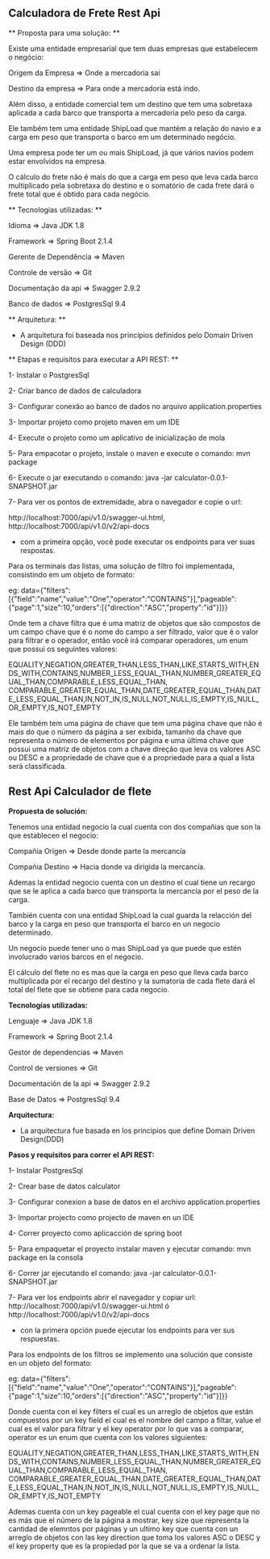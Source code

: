 ## Calculadora de Frete Rest Api ##

** Proposta para uma solução: **

Existe uma entidade empresarial que tem duas empresas que estabelecem o negócio:

Origem da Empresa => Onde a mercadoria sai

Destino da empresa => Para onde a mercadoria está indo.

Além disso, a entidade comercial tem um destino que tem uma sobretaxa aplicada a cada barco
que transporta a mercadoria pelo peso da carga.

Ele também tem uma entidade ShipLoad que mantém a relação do navio e a carga em peso
que transporta o barco em um determinado negócio.

Uma empresa pode ter um ou mais ShipLoad, já que vários navios podem estar envolvidos na empresa.

O cálculo do frete não é mais do que a carga em peso que leva cada barco multiplicado pela sobretaxa do destino e
o somatório de cada frete dará o frete total que é obtido para cada negócio.


** Tecnologias utilizadas: **

Idioma => Java JDK 1.8

Framework => Spring Boot 2.1.4

Gerente de Dependência => Maven

Controle de versão => Git

Documentação da api => Swagger 2.9.2

Banco de dados => PostgresSql 9.4

** Arquitetura: **

- A arquitetura foi baseada nos princípios definidos pelo Domain Driven Design (DDD)

** Etapas e requisitos para executar a API REST: **

1- Instalar o PostgresSql

2- Criar banco de dados de calculadora

3- Configurar conexão ao banco de dados no arquivo application.properties

3- Importar projeto como projeto maven em um IDE

4- Execute o projeto como um aplicativo de inicialização de mola

5- Para empacotar o projeto, instale o maven e execute o comando: mvn package

6- Execute o jar executando o comando: java -jar calculator-0.0.1-SNAPSHOT.jar

7- Para ver os pontos de extremidade, abra o navegador e copie o url: 

http://localhost:7000/api/v1.0/swagger-ui.html, http://localhost:7000/api/v1.0/v2/api-docs

- com a primeira opção, você pode executar os endpoints para ver suas respostas.

Para os terminais das listas, uma solução de filtro foi implementada, consistindo em um objeto de formato:

eg: data={"filters":[{"field":"name","value":"One","operator":"CONTAINS"}],"pageable":{"page":1,"size":10,"orders":[{"direction":"ASC","property":"id"}]}}

Onde tem a chave filtra que é uma matriz de objetos que são compostos de um campo chave que é o nome do campo a ser filtrado,
valor que é o valor para filtrar e o operador, então você irá comparar operadores, um enum que possui os seguintes valores:

EQUALITY,NEGATION,GREATER_THAN,LESS_THAN,LIKE,STARTS_WITH,ENDS_WITH,CONTAINS,NUMBER_LESS_EQUAL_THAN,NUMBER_GREATER_EQUAL_THAN,COMPARABLE_LESS_EQUAL_THAN,
COMPARABLE_GREATER_EQUAL_THAN,DATE_GREATER_EQUAL_THAN,DATE_LESS_EQUAL_THAN,IN,NOT_IN,IS_NULL,NOT_NULL,IS_EMPTY,IS_NULL_OR_EMPTY,IS_NOT_EMPTY

Ele também tem uma página de chave que tem uma página chave que não é mais do que o número da página a ser exibida,
tamanho da chave que representa o número de elementos por página e uma última chave que possui uma matriz de objetos com a chave
direção que leva os valores ASC ou DESC e a propriedade de chave que é a propriedade para a qual a lista será classificada.



## Rest Api Calculador de flete ##

**Propuesta de solución:**

Tenemos una entidad negocio la cual cuenta con dos compañias que son la que establecen el negocio:

Compañia Origen => Desde donde parte la mercancía 

Compañia Destino => Hacia donde va dirigida la mercancía.

Ademas la entidad negocio cuenta con un destino el cual tiene un recargo que se le aplica a cada barco
que transporta la mercancía por el peso de la carga.

También cuenta con una entidad ShipLoad la cual guarda la relacción del barco y la carga en peso
que transporta el barco en un negocio determinado.

Un negocio puede tener uno o mas ShipLoad ya que puede que estén involucrado varios barcos en el negocio.

El cálculo del flete no es mas que la carga en peso que lleva cada barco multiplicada por el recargo del destino y
la sumatoría de cada flete dará el total del flete que se obtiene para cada negocio.


**Tecnologías utilizadas:**

Lenguaje => Java JDK 1.8

Framework => Spring Boot 2.1.4

Gestor de dependencias => Maven

Control de versiones => Git

Documentación de la api => Swagger 2.9.2

Base de Datos => PostgresSql 9.4

**Arquitectura:**

- La arquitectura fue basada en los principios que define Domain Driven Design(DDD)

**Pasos y requisitos para correr el API REST:**

1- Instalar PostgresSql

2- Crear base de datos calculator

3- Configurar conexion a base de datos en el archivo application.properties

3- Importar projecto como projecto de maven en un IDE

4- Correr proyecto como aplicacción de spring boot

5- Para empaquetar el proyecto instalar maven y ejecutar comando: mvn package en la consola

6- Correr jar ejecutando el comando: java -jar calculator-0.0.1-SNAPSHOT.jar

7- Para ver los endpoints abrir el navegador y copiar url: 
http://localhost:7000/api/v1.0/swagger-ui.html ó http://localhost:7000/api/v1.0/v2/api-docs

- con la primera opción puede ejecutar los endpoints para ver sus respuestas.

 
Para los endpoints de los filtros se implemento una solución que consiste en un objeto del formato:

eg: data={"filters":[{"field":"name","value":"One","operator":"CONTAINS"}],"pageable":{"page":1,"size":10,"orders":[{"direction":"ASC","property":"id"}]}}

Donde cuenta con el key filters el cual es un arreglo de objetos que están compuestos por un key field el cual es el nombre del campo a filtar, 
value el cual es el valor para filtrar y el key operator por lo que vas a comparar, operator es un enum que cuenta con los valores siguientes:

EQUALITY,NEGATION,GREATER_THAN,LESS_THAN,LIKE,STARTS_WITH,ENDS_WITH,CONTAINS,NUMBER_LESS_EQUAL_THAN,NUMBER_GREATER_EQUAL_THAN,COMPARABLE_LESS_EQUAL_THAN,
COMPARABLE_GREATER_EQUAL_THAN,DATE_GREATER_EQUAL_THAN,DATE_LESS_EQUAL_THAN,IN,NOT_IN,IS_NULL,NOT_NULL,IS_EMPTY,IS_NULL_OR_EMPTY,IS_NOT_EMPTY

Ademas cuenta con un key pageable el cual cuenta con el key page que no es más que el número de la página a mostrar, 
key size que representa la cantidad de elemntos por páginas y un ultimo key que cuenta con un arreglo de objetos con las key 
direction que toma los valores ASC o DESC y el key property que es la propiedad por la que se va a ordenar la lista.


